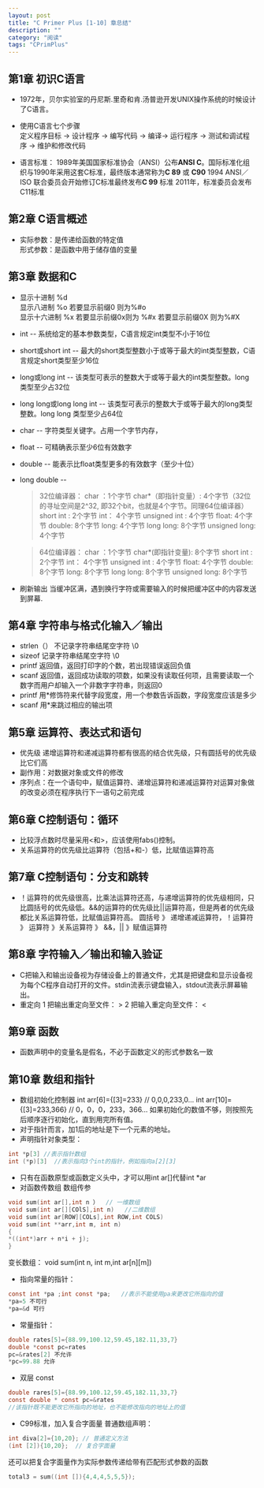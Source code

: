 ```yaml
---
layout: post
title: "C Primer Plus [1-10] 章总结"
description: ""
category: "阅读"
tags: "CPrimPlus"
---
```


## 第1章 初识C语言

* 1972年，贝尔实验室的丹尼斯.里奇和肯.汤普逊开发UNIX操作系统的时候设计了C语言。

* 使用C语言七个步骤   
	定义程序目标 -> 设计程序 -> 编写代码 -> 编译-> 运行程序 -> 测试和调试程序 -> 维护和修改代码
	
* 语言标准：
  1989年美国国家标准协会（ANSI）公布**ANSI C**。国际标准化组织与1990年采用这套C标准，最终版本通常称为**C 89** 或 **C90**
  1994 ANSI／ISO 联合委员会开始修订C标准最终发布**C 99** 标准
  2011年，标准委员会发布C11标准
  
  
## 第2章 C语言概述

* 实际参数：是传递给函数的特定值   
  形式参数：是函数中用于储存值的变量
	
## 第3章 数据和C

* 显示十进制 %d    
  显示八进制 %o 若要显示前缀0 则为%#o   
  显示十六进制 %x  若要显示前缀0x则为 %#x 若要显示前缀0X 则为%#X   
   

- int -- 系统给定的基本参数类型，C语言规定int类型不小于16位
- short或short int -- 最大的short类型整数小于或等于最大的int类型整数，C语言规定short类型至少16位
- long或long int -- 该类型可表示的整数大于或等于最大的int类型整数。long 类型至少占32位
- long long或long long int -- 该类型可表示的整数大于或等于最大的long类型整数。long long 类型至少占64位
- char -- 字符类型关键字。占用一个字节内存，
- float -- 可精确表示至少6位有效数字
- double -- 能表示比float类型更多的有效数字（至少十位）
- long double -- 
  
  >32位编译器：
      char ：1个字节
      char*（即指针变量）: 4个字节（32位的寻址空间是2^32, 即32个bit，也就是4个字节。同理64位编译器）
      short int : 2个字节
      int：  4个字节
      unsigned int : 4个字节
      float:  4个字节
      double:   8个字节
      long:   4个字节
      long long:  8个字节
      unsigned long:  4个字节
      
  >64位编译器：
      char ：1个字节
      char*(即指针变量): 8个字节
      short int : 2个字节
      int：  4个字节
      unsigned int : 4个字节
      float:  4个字节
      double:   8个字节
      long:   8个字节
      long long:  8个字节
      unsigned long:  8个字节
>
  
 * 刷新输出
	 当缓冲区满，遇到换行字符或需要输入的时候把缓冲区中的内容发送到屏幕.
	 
## 第4章 字符串与格式化输入／输出
* strlen（） 不记录字符串结尾空字符 \0
* sizeof  记录字符串结尾空字符 \0
* printf 返回值，返回打印字的个数，若出现错误返回负值
* scanf 返回值，返回成功读取的项数，如果没有读取任何项，且需要读取一个数字而用户却输入一个非数字字符串，则返回0
* printf 用*修饰符来代替字段宽度，用一个参数告诉函数，字段宽度应该是多少
* scanf 用*来跳过相应的输出项

## 第5章 运算符、表达式和语句
* 优先级 递增运算符和递减运算符都有很高的结合优先级，只有圆括号的优先级比它们高
* 副作用：对数据对象或文件的修改
* 序列点：在一个语句中，赋值运算符、递增运算符和递减运算符对运算对象做的改变必须在程序执行下一语句之前完成

## 第6章 C控制语句：循环
* 比较浮点数时尽量采用<和>，应该使用fabs()控制。
* 关系运算符的优先级比运算符（包括+和-）低，比赋值运算符高

## 第7章 C控制语句：分支和跳转
* ！运算符的优先级很高，比乘法运算符还高，与递增运算符的优先级相同，只比圆括号的优先级低。&&的运算符的优先级比\|\|运算符高，但是两者的优先级都比关系运算符低，比赋值运算符高。
  圆括号 》 递增递减运算符，！运算符 》 运算符 》关系运算符 》 &&，\|\| 》赋值运算符
  
## 第8章 字符输入／输出和输入验证
* C把输入和输出设备视为存储设备上的普通文件，尤其是把键盘和显示设备视为每个C程序自动打开的文件。stdin流表示键盘输入，stdout流表示屏幕输出。
* 重定向 
	1 把输出重定向至文件： >
	2 把输入重定向至文件： <

## 第9章 函数
* 函数声明中的变量名是假名，不必于函数定义的形式参数名一致

## 第10章 数组和指针
* 数组初始化控制器
	int arr[6]={[3]=233}  // 0,0,0,233,0...
	int arr[10]={[3]=233,366}  // 0，0，0，233，366...
	如果初始化的数值不够，则按照先后顺序逐行初始化，直到用完所有值。
* 对于指针而言，加1后的地址是下一个元素的地址。
* 声明指针对象类型：

```c
int *p[3] //表示指针数组 
int (*p)[3]  //表示指向3个int的指针，例如指向a[2][3]
```
* 只有在函数原型或函数定义头中，才可以用int ar[]代替int *ar
* 对函数传数组
数组传参	

```C
void sum(int ar[],int n ）  // 一维数组
void sum(int ar[][COlS],int n)   //二维数组
void sum(int ar[ROW][COLs],int ROW,int COLS)    
void sum(int **arr,int m, int n)      
{  
*((int*)arr + n*i + j);    
}
```		  
变长数组： void sum(int n, int m,int ar[n][m]) 
 
- 指向常量的指针：

```C
const int *pa ;int const *pa;   //表示不能使用pa来更改它所指向的值 
*pa=5 不可行    
*pa=&d 可行
```	
- 常量指针：

```C
double rates[5]={88.99,100.12,59.45,182.11,33,7}
double *const pc=rates
pc=&rates[2] 不允许
*pc=99.88 允许
```	

- 双层 const

```C
double rares[5]={88.99,100.12,59.45,182.11,33,7}
const double * const pc=&rates
//该指针既不能更改它所指向的地址，也不能修改指向的地址上的值
```
	
* C99标准，加入复合字面量
普通数组声明： 

```C
int diva[2]={10,20}; // 普通定义方法
(int [2]){10,20};  // 复合字面量
```
还可以把复合字面量作为实际参数传递给带有匹配形式参数的函数

```c
total3 = sum((int []){4,4,4,5,5,5});
```


